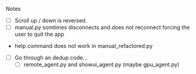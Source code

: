 Notes
- [ ] Scroll up / down is reversed.
- [ ] manual.py somtimes disconnects and does not reconnect forcing the user to quit the app
- help command does not work in manual_refactored.py

- [ ] Go through an dedup code...
  - [ ] remote_agent.py and showui_agent.py (maybe gpu_agent.py)

